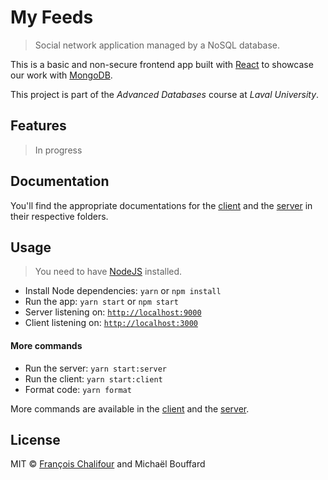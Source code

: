 # My Feeds

> Social network application managed by a NoSQL database.

This is a basic and non-secure frontend app built with [React](https://github.com/facebook/react) to showcase our work with [MongoDB](https://github.com/mongodb/mongo).

This project is part of the *Advanced Databases* course at *Laval University*.

## Features

> In progress

## Documentation

You'll find the appropriate documentations for the [client](client/) and the [server](server/) in their respective folders.

## Usage

> You need to have [NodeJS](https://github.com/nodejs/node) installed.

* Install Node dependencies: `yarn` or `npm install`
* Run the app: `yarn start` or `npm start`
* Server listening on: [`http://localhost:9000`](http://localhost:9000)
* Client listening on: [`http://localhost:3000`](http://localhost:3000)

#### More commands

* Run the server: `yarn start:server`
* Run the client: `yarn start:client`
* Format code: `yarn format`

More commands are available in the [client](client/) and the [server](server/).

## License

MIT © [François Chalifour](https://francoischalifour.com) and Michaël Bouffard
